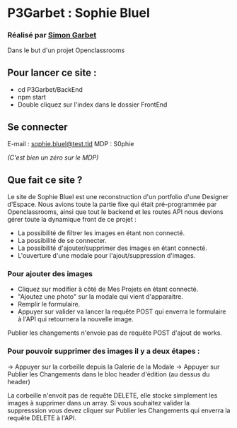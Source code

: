 # P3Garbet : Sophie Bluel

### Réalisé par [Simon Garbet](https://www.simongarbet.com)
Dans le but d'un projet Openclassrooms

## Pour lancer ce site :

- cd P3Garbet/BackEnd
- npm start
- Double cliquez sur l'index dans le dossier FrontEnd

## Se connecter

E-mail : sophie.bluel@test.tld
MDP : S0phie

*(C'est bien un zéro sur le MDP)*


## Que fait ce site ?

Le site de Sophie Bluel est une reconstruction d'un portfolio d'une Designer d'Espace.
Nous avions toute la partie fixe qui était pré-programmée par Openclassrooms, ainsi que tout le backend et les routes API nous devions gérer toute la dynamique front de ce projet :

- La possibilité de filtrer les images en étant non connecté.
- La possibilité de se connecter.
- La possibilité d'ajouter/supprimer des images en étant connecté.
- L'ouverture d'une modale pour l'ajout/suppression d'images.

### Pour ajouter des images 

- Cliquez sur modifier à côté de Mes Projets en étant connecté.
- "Ajoutez une photo" sur la modale qui vient d'apparaitre.
- Remplir le formulaire.
- Appuyer sur valider va lancer la requête POST qui enverra le formulaire à l'API qui retournera la nouvelle image.

Publier les changements n'envoie pas de requête POST d'ajout de works.

### Pour pouvoir supprimer des images il y a deux étapes :

-> Appuyer sur la corbeille depuis la Galerie de la Modale
-> Appuyer sur Publier les Changements dans le bloc header d'édition (au dessus du header)

La corbeille n'envoit pas de requête DELETE, elle stocke simplement les images à supprimer dans un array.
Si vous souhaitez valider la suppresssion vous devez cliquer sur Publier les Changements qui enverra la requête DELETE à l'API.


